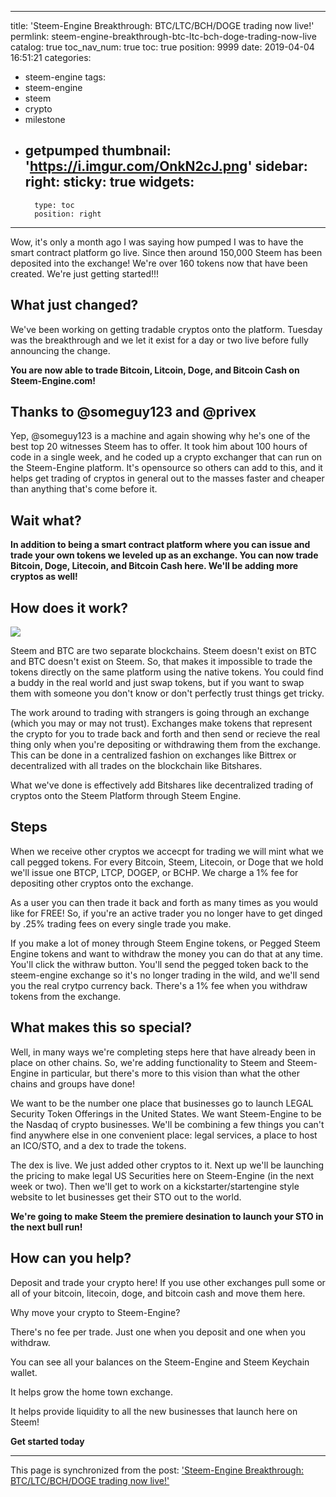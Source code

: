 
---
title: 'Steem-Engine Breakthrough: BTC/LTC/BCH/DOGE trading now live!'
permlink: steem-engine-breakthrough-btc-ltc-bch-doge-trading-now-live
catalog: true
toc_nav_num: true
toc: true
position: 9999
date: 2019-04-04 16:51:21
categories:
- steem-engine
tags:
- steem-engine
- steem
- crypto
- milestone
- getpumped
thumbnail: 'https://i.imgur.com/OnkN2cJ.png'
sidebar:
    right:
        sticky: true
widgets:
    -
        type: toc
        position: right
---


Wow, it's only a month ago I was saying how pumped I was to have the smart contract platform go live.  Since then around 150,000 Steem has been deposited into the exchange!  We're over 160 tokens now that have been created.  We're just getting started!!!

## What just changed?
We've been working on getting tradable cryptos onto the platform.  Tuesday was the breakthrough and we let it exist for a day or two live before fully announcing the change.

**You are now able to trade Bitcoin, Litcoin, Doge, and Bitcoin Cash on Steem-Engine.com!**

## Thanks to @someguy123 and @privex
Yep, @someguy123 is a machine and again showing why he's one of the best top 20 witnesses Steem has to offer.  It took him about 100 hours of code in a single week, and he coded up a crypto exchanger that can run on the Steem-Engine platform.  It's opensource so others can add to this, and it helps get trading of cryptos in general out to the masses faster and cheaper than anything that's come before it.

## Wait what?

**In addition to being a smart contract platform where you can issue and trade your own tokens we leveled up as an exchange.  You can now trade Bitcoin, Doge, Litecoin, and Bitcoin Cash here.  We'll be adding more cryptos as well!**

## How does it work?

![](https://i.imgur.com/OnkN2cJ.png)


Steem and BTC are two separate blockchains.  Steem doesn't exist on BTC and BTC doesn't exist on Steem.  So, that makes it impossible to trade the tokens directly on the same platform using the native tokens.  You could find a buddy in the real world and just swap tokens, but if you want to swap them with someone you don't know or don't perfectly trust things get tricky.

The work around to trading with strangers is going through an exchange (which you may or may not trust).  Exchanges make tokens that represent the crypto for you to trade back and forth and then send or recieve the real thing only when you're depositing or withdrawing them from the exchange.  This can be done in a centralized fashion on exchanges like Bittrex or decentralized with all trades on the blockchain like Bitshares.

What we've done is effectively add Bitshares like decentralized trading of cryptos onto the Steem Platform through Steem Engine.

## Steps
When we receive other cryptos we accecpt for trading we will mint what we call pegged tokens.  For every Bitcoin, Steem, Litecoin, or Doge that we hold we'll issue one BTCP, LTCP, DOGEP, or BCHP.  We charge a 1% fee for depositing other cryptos onto the exchange.

As a user you can then trade it back and forth as many times as you would like for FREE!  So, if you're an active trader you no longer have to get dinged by .25% trading fees on every single trade you make.

If you make a lot of money through Steem Engine tokens, or Pegged Steem Engine tokens and want to withdraw the money you can do that at any time.  You'll click the withraw button.  You'll send the pegged token back to the steem-engine exchange so it's no longer trading in the wild, and we'll send you the real crytpo currency back.  There's a 1% fee when you withdraw tokens from the exchange.

## What makes this so special?

Well, in many ways we're completing steps here that have already been in place on other chains.  So, we're adding functionality to Steem and Steem-Engine in particular, but there's more to this vision than what the other chains and groups have done!

We want to be the number one place that businesses go to launch LEGAL Security Token Offerings in the United States.  We want Steem-Engine to be the Nasdaq of crypto businesses.  We'll be combining a few things you can't find anywhere else in one convenient place: legal services, a place to host an ICO/STO, and a dex to trade the tokens.

The dex is live.  We just added other cryptos to it.  Next up we'll be launching the pricing to make legal US Securities here on Steem-Engine (in the next week or two).  Then we'll get to work on a kickstarter/startengine style website to let businesses get their STO out to the world.

**We're going to make Steem the premiere desination to launch your STO in the next bull run!**

## How can you help?

Deposit and trade your crypto here!  If you use other exchanges pull some or all of your bitcoin, litecoin, doge, and bitcoin cash and move them here.

Why move your crypto to Steem-Engine?

There's no fee per trade.  Just one when you deposit and one when you withdraw.

You can see all your balances on the Steem-Engine and Steem Keychain wallet.

It helps grow the home town exchange.

It helps provide liquidity to all the new businesses that launch here on Steem!

**Get started today**

- - -

This page is synchronized from the post: ['Steem-Engine Breakthrough: BTC/LTC/BCH/DOGE trading now live!'](https://steemit.com/@aggroed/steem-engine-breakthrough-btc-ltc-bch-doge-trading-now-live)
